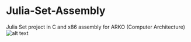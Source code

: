 # Julia-Set-Assembly
Julia Set project in C and x86 assembly  for ARKO (Computer Architecture)
![alt text](https://raw.githubusercontent.com/czyzq/Julia-Set-Assembly/blob/master/ss0.jpg)
